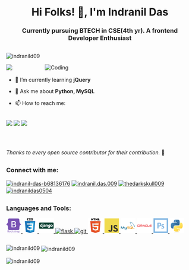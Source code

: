 <h1 align="center">Hi Folks! 👋, I'm Indranil Das</h1>
<h3 align="center">Currently pursuing BTECH in CSE(4th yr). A frontend Developer Enthusiast</h3>

<h2></h2>

<p align="left"> <img src="https://komarev.com/ghpvc/?username=indranild09&label=Profile%20views&color=0e75b6&style=flat" alt="indranild09" /> </p>
<img align="right" alt="Coding" width="400" src="https://i.giphy.com/media/1GEATImIxEXVR79Dhk/giphy.webp">
<img src="https://media.giphy.com/media/LnQjpWaON8nhr21vNW/giphy.gif" width="60">

- 🌱 I’m currently learning **jQuery**

- 💬 Ask me about **Python, MySQL**

- 📫 How to reach me: 
<br>
<a href="https://mail.google.com/mail/u/0/?view=cm&fs=1&to=indranildas0504@gmail.com.com&su=SUBJECT&body=BODY&tf=1" target="blank"><img src="https://img.shields.io/badge/Gmail-D14836?style=for-the-badge&logo=gmail&logoColor=white" target="_blank"></a> 
<a href="https://www.linkedin.com/in/indranil-das-b68136176/" target="_blank"><img src="https://img.shields.io/badge/-LinkedIn-%230077B5?style=for-the-badge&logo=linkedin&logoColor=white" target="_blank"></a>
<a href="https://www.instagram.com/thedarkskull009/" target="_blank"><img src="https://img.shields.io/badge/-Instagram-%23E4405F?style=for-the-badge&logo=instagram&logoColor=white" target="_blank"></a>
<h2></h2>
<br>
<p><i>Thanks to every open source contributor for their contribution.</i> 🤩</p>
<h2></h2>
<h3 align="left">Connect with me:</h3>
<p align="left">
<a href="https://linkedin.com/in/indranil-das-b68136176" target="blank"><img align="center" src="https://raw.githubusercontent.com/rahuldkjain/github-profile-readme-generator/master/src/images/icons/Social/linked-in-alt.svg" alt="indranil-das-b68136176" height="30" width="40" /></a>
<a href="https://fb.com/indranil.das.009" target="blank"><img align="center" src="https://raw.githubusercontent.com/rahuldkjain/github-profile-readme-generator/master/src/images/icons/Social/facebook.svg" alt="indranil.das.009" height="30" width="40" /></a>
<a href="https://instagram.com/thedarkskull009" target="blank"><img align="center" src="https://raw.githubusercontent.com/rahuldkjain/github-profile-readme-generator/master/src/images/icons/Social/instagram.svg" alt="thedarkskull009" height="30" width="40" /></a>
<a href="https://www.hackerrank.com/indranildas0504" target="blank"><img align="center" src="https://raw.githubusercontent.com/rahuldkjain/github-profile-readme-generator/master/src/images/icons/Social/hackerrank.svg" alt="indranildas0504" height="30" width="40" /></a>
</p>

<h2></h2>

<h3 align="left">Languages and Tools:</h3>
<p align="left"> <a href="https://getbootstrap.com" target="_blank" rel="noreferrer"> <img src="https://raw.githubusercontent.com/devicons/devicon/master/icons/bootstrap/bootstrap-plain-wordmark.svg" alt="bootstrap" width="40" height="40"/> </a> <a href="https://www.w3schools.com/css/" target="_blank" rel="noreferrer"> <img src="https://raw.githubusercontent.com/devicons/devicon/master/icons/css3/css3-original-wordmark.svg" alt="css3" width="40" height="40"/> </a> <a href="https://www.djangoproject.com/" target="_blank" rel="noreferrer"> <img src="https://raw.githubusercontent.com/devicons/devicon/master/icons/django/django-original.svg" alt="django" width="40" height="40"/> </a> <a href="https://flask.palletsprojects.com/" target="_blank" rel="noreferrer"> <img src="https://www.vectorlogo.zone/logos/pocoo_flask/pocoo_flask-icon.svg" alt="flask" width="40" height="40"/> </a> <a href="https://git-scm.com/" target="_blank" rel="noreferrer"> <img src="https://www.vectorlogo.zone/logos/git-scm/git-scm-icon.svg" alt="git" width="40" height="40"/> </a> <a href="https://www.w3.org/html/" target="_blank" rel="noreferrer"> <img src="https://raw.githubusercontent.com/devicons/devicon/master/icons/html5/html5-original-wordmark.svg" alt="html5" width="40" height="40"/> </a> <a href="https://developer.mozilla.org/en-US/docs/Web/JavaScript" target="_blank" rel="noreferrer"> <img src="https://raw.githubusercontent.com/devicons/devicon/master/icons/javascript/javascript-original.svg" alt="javascript" width="40" height="40"/> </a> <a href="https://www.mysql.com/" target="_blank" rel="noreferrer"> <img src="https://raw.githubusercontent.com/devicons/devicon/master/icons/mysql/mysql-original-wordmark.svg" alt="mysql" width="40" height="40"/> </a> <a href="https://www.oracle.com/" target="_blank" rel="noreferrer"> <img src="https://raw.githubusercontent.com/devicons/devicon/master/icons/oracle/oracle-original.svg" alt="oracle" width="40" height="40"/> </a> <a href="https://www.photoshop.com/en" target="_blank" rel="noreferrer"> <img src="https://raw.githubusercontent.com/devicons/devicon/master/icons/photoshop/photoshop-line.svg" alt="photoshop" width="40" height="40"/> </a> <a href="https://www.python.org" target="_blank" rel="noreferrer"> <img src="https://raw.githubusercontent.com/devicons/devicon/master/icons/python/python-original.svg" alt="python" width="40" height="40"/> </a> </p>

<h2></h2>

<p><img align="left" src="https://github-readme-stats.vercel.app/api/top-langs?username=indranild09&show_icons=true&locale=en&layout=compact" alt="indranild09" /></p>

<p>&nbsp;<img align="center" src="https://github-readme-stats.vercel.app/api?username=indranild09&show_icons=true&locale=en" alt="indranild09" /></p>

<p><img align="center" src="https://github-readme-streak-stats.herokuapp.com/?user=indranild09&" alt="indranild09" /></p>
